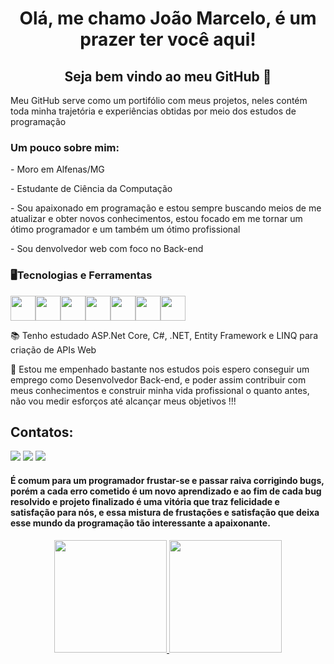 ### <h1 align="center"> Olá, me chamo João Marcelo, é um prazer ter você aqui! </h1>
### <h2 align="center"> Seja bem vindo ao meu GitHub 👋 </h2>


<p>Meu GitHub serve como um portifólio com meus projetos, neles contém toda minha trajetória e experiências obtidas por meio dos estudos de programação</p>

<h3>Um pouco sobre mim: </h3>
<p>- Moro em Alfenas/MG</p>
<p>- Estudante de Ciência da Computação</p>
<p>- Sou apaixonado em programação e estou sempre buscando meios de me atualizar e obter novos conhecimentos, estou focado em me tornar um ótimo programador e um também um ótimo profissional</p>
<p>- Sou denvolvedor web com foco no Back-end</p>

### <h3> 🖥️Tecnologias e Ferramentas</h3>
<img width="40px" src="https://cdn.jsdelivr.net/gh/devicons/devicon/icons/dotnetcore/dotnetcore-original.svg" /><img width="40px" src="https://cdn.jsdelivr.net/gh/devicons/devicon/icons/csharp/csharp-original.svg" /><img width="40px" src="https://cdn.jsdelivr.net/gh/devicons/devicon/icons/mysql/mysql-original-wordmark.svg" /><img width="40px" src="https://cdn.jsdelivr.net/gh/devicons/devicon/icons/java/java-original.svg" /><img width="40px" src="https://cdn.jsdelivr.net/gh/devicons/devicon/icons/c/c-original.svg" /><img width="40px" src="https://cdn.jsdelivr.net/gh/devicons/devicon/icons/cplusplus/cplusplus-original.svg" /><img width="40px" src="https://cdn.jsdelivr.net/gh/devicons/devicon/icons/git/git-original.svg" />

📚 Tenho estudado ASP.Net Core, C#, .NET, Entity Framework e LINQ para criação de APIs Web

💪 Estou me empenhado bastante nos estudos pois espero conseguir um emprego como Desenvolvedor Back-end, e poder assim contribuir com meus conhecimentos e construir minha vida profissional o quanto antes, não vou medir esforços até alcançar meus objetivos !!!

## Contatos:

<div>
<a href="https://www.linkedin.com/in/joao-marcelo-b-narciso/" target="_blank"><img src="https://img.shields.io/badge/-LinkedIn-%230077B5?style=for-the-badge&logo=linkedin&logoColor=white" target="_blank"></a>   
<a href="https://instagram.com/joao_marcelo_79/" target="_blank"><img src="https://img.shields.io/badge/-Instagram-%23E4405F?style=for-the-badge&logo=instagram&logoColor=white" target="_blank"></a>
<a href = "mailto: joaomarcelobn157@hotmail.com "><img src="https://img.shields.io/badge/-Hotmail-%230077B5?style=for-the-badge&logo=microsoft-outlook&logoColor=white&link=mailto" target="_blank"></a>
</div>



<h4> É comum para um programador frustar-se e passar raiva corrigindo bugs, porém a cada erro cometido é um novo aprendizado e ao fim de cada bug resolvido e projeto finalizado é uma vitória que traz felicidade e satisfação para nós, e essa mistura de frustações e satisfação que deixa esse mundo da programação tão interessante a apaixonante.</h4>

<div align="center">
<a href="https://github.com/Joao-Marcelo-B">
<img height="180em" src="https://github-readme-stats.vercel.app/api/top-langs/?username=Joao-Marcelo-B&layout=compact&langs_count=7&theme=dracula"/>
<img height="180em" src="https://github-readme-stats.vercel.app/api?username=Joao-Marcelo-B&show_icons=true&theme=dracula&include_all_commits=true&count_private=true"/>
</div>
